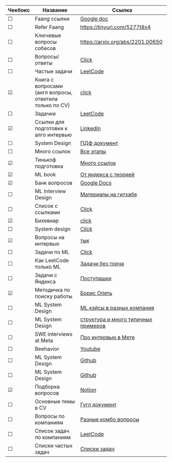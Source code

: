 

|Чекбокс| Название | Ссылка |
|------| ------ | ------ |
|&#9744;| Faang ссылки | [Google doc](https://docs.google.com/document/d/1RKzJA7UHj3UKMFxK4Bluy-gB7Sf2fk0mUlCPs76Z07k/edit)|
|&#9744;| Refer Faang | https://tinyurl.com/5277t8x4 |
|&#9744;|Ключевые вопросы собесов|https://arxiv.org/abs/2201.00650|
|&#9744;|Вопросы/ответы|[Click](https://github.com/youssefHosni/Data-Science-Interview-Questions-Answers)|
|&#9744;|Частые задачи|[LeetCode](https://github.com/olegoratovskiy/leetcode-frequently-asked-questions)|
|&#9745;|Книга с вопросами (англ вопросы, ответила только по CV)|[click](https://huyenchip.com/ml-interviews-book/contents/2.4-red-flags.html)|
|&#9744;|Задачки|[LeetCode](https://leetcode.com/discuss/general-discussion/1152824/cracking-the-coding-interview-6th-edition-in-leetcode)|
|&#9745;|Ссылки для подготовки к алго интервью|[LinkedIn](https://www.linkedin.com/posts/ibragim-badertdinov_interviewpreparation-leetcode-algorithms-activity-7001142282578010112-9mZF)|
|&#9744;|System Design|[ПДФ документ](https://drive.google.com/file/d/1QcdbmuqbkRRcM_oL05H3iWj1memECnhi/view)
|&#9744;|Много ссылок|[Все этапы](https://github.com/vchernoy/dreamjob)|
|&#9745;|Тинькоф подготовка|[Много ссылок](https://github.com/Tinkoff/career/tree/main/interview)|
|&#9745;|ML book|[От яндекса с теорией](https://education.yandex.ru/handbook/ml)|
|&#9745;|Банк вопросов|[Google Docs](https://docs.google.com/document/d/1XGDweq_AGJCX7AquVpYARm91zO52c7YUOABKt8cmPzw/edit)|
|&#9744;|ML Interview Design|[Материалы на гитхабе](https://github.com/alirezadir/Machine-Learning-Interviews/blob/main/src/MLSD/ml-system-design.md)|
|&#9744;|Список с ссылками|[Click](https://github.com/watermellon2018/links/blob/master/artifacts/Lot%20links.md)|
|&#9745;|Бихевиар|[click](https://evgeniiray.notion.site/BE-Interview-8adc74cf14ad450fab3083e0633d2821)|
|&#9744;|System design|[Click](http://patrickhalina.com/posts/ml-systems-design-interview-guide/)|
|&#9745;|Вопросы на интервью|[тык](https://jvns.ca/blog/2013/12/30/questions-im-asking-in-interviews/)|
|&#9744;|Задачи по ML|[Click](https://tensorgym.com/exercises)|
|&#9744;|Как LeetCode только ML|[Задачи без торча](https://www.deep-ml.com/)|
|&#9744;|Задачи с Яндекса|[Поступашки](https://postypashki.ru/%d1%8f%d0%bd%d0%b4%d0%b5%d0%ba%d1%81/)|
|&#9745;|Методичка по поиску работы|[Борис Опять](https://btseytlin.github.io/intro.html)|
|&#9744;|ML System Design|[ML кэйсы в разных компания](https://www.evidentlyai.com/ml-system-design)|
|&#9744;|ML System Design|[структура и много типичных примеров](https://github.com/alirezadir/Machine-Learning-Interviews/blob/main/src/MLSD/ml-system-design.md)|
|&#9744;|SWE interviews at Meta |[Про интервью в Мете](https://www.hellointerview.com/blog/the-meta-swe-interview)|
|&#9744;|Beehavior|[Youtube](https://www.youtube.com/@jeffhsipepi/videos)|
|&#9744;|ML System Design|[Github](https://github.com/alirezadir/Machine-Learning-Interviews/blob/main/src/MLSD/ml-system-design.md)|
|&#9744;|ML System Design|[Github](https://github.com/ibragim-bad/machine-learning-design-primer)|
|&#9745;|Подборка вопросов|[Notion](https://ngmdite.notion.site/Interviews-Questions-a93fd01fc59243f98df17832441d3e87)|
|&#9744;|Основные темы в CV|[Гугл документ](https://docs.google.com/document/d/1FVIUZZvRPZC217mcivwbmiW-mkGFhMOw1bCGtBMvzag/edit?tab=t.0#heading=h.kvaeqhhus0lp)|
|&#9744;|Вопросы по компаниям|[Разные комбо вопросы](https://ngmdite.notion.site/Python-Classic-ML-NLP-CV-be74b68b61e1451c9dfda8326522338a)|
|&#9744;|Список задач по компаниям|[LeetCode](https://seanprashad.com/leetcode-patterns/)|
|&#9744;|Списки частых задач|[Списки задач](https://www.teamblind.com/post/New-Year-Gift---Curated-List-of-Top-100-LeetCode-Questions-to-Save-Your-Time-OaM1orEU)|

